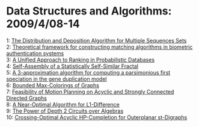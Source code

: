 # Data Structures and Algorithms: 2009/4/08-14  
1: [The Distribution and Deposition Algorithm for Multiple Sequences Sets](https://doi.org/10.48550/arXiv.0904.1242)  
2: [Theoretical framework for constructing matching algorithms in biometric  authentication systems](https://doi.org/10.48550/arXiv.0904.1284)  
3: [A Unified Approach to Ranking in Probabilistic Databases](https://doi.org/10.48550/arXiv.0904.1366)  
4: [Self-Assembly of a Statistically Self-Similar Fractal](https://doi.org/10.48550/arXiv.0904.1630)  
5: [A 3-approximation algorithm for computing a parsimonious first  speciation in the gene duplication model](https://doi.org/10.48550/arXiv.0904.1645)  
6: [Bounded Max-Colorings of Graphs](https://doi.org/10.48550/arXiv.0904.1705)  
7: [Feasibility of Motion Planning on Acyclic and Strongly Connected  Directed Graphs](https://doi.org/10.48550/arXiv.0904.1920)  
8: [A Near-Optimal Algorithm for L1-Difference](https://doi.org/10.48550/arXiv.0904.2027)  
9: [The Power of Depth 2 Circuits over Algebras](https://doi.org/10.48550/arXiv.0904.2058)  
10: [Crossing-Optimal Acyclic HP-Completion for Outerplanar st-Digraphs](https://doi.org/10.48550/arXiv.0904.2129)  